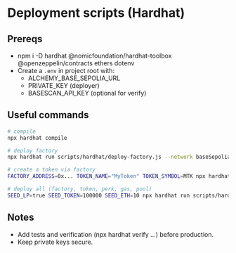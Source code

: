 # Deployment scripts (Hardhat)

## Prereqs
- npm i -D hardhat @nomicfoundation/hardhat-toolbox @openzeppelin/contracts ethers dotenv
- Create a `.env` in project root with:
  - ALCHEMY_BASE_SEPOLIA_URL
  - PRIVATE_KEY (deployer)
  - BASESCAN_API_KEY (optional for verify)

## Useful commands

```bash
# compile
npx hardhat compile

# deploy factory
npx hardhat run scripts/hardhat/deploy-factory.js --network baseSepolia

# create a token via factory
FACTORY_ADDRESS=0x... TOKEN_NAME="MyToken" TOKEN_SYMBOL=MTK npx hardhat run scripts/hardhat/create-token.js --network baseSepolia

# deploy all (factory, token, perk, gas, pool)
SEED_LP=true SEED_TOKEN=100000 SEED_ETH=10 npx hardhat run scripts/hardhat/deploy-all.js --network baseSepolia
```

## Notes
- Add tests and verification (npx hardhat verify ...) before production.
- Keep private keys secure.
